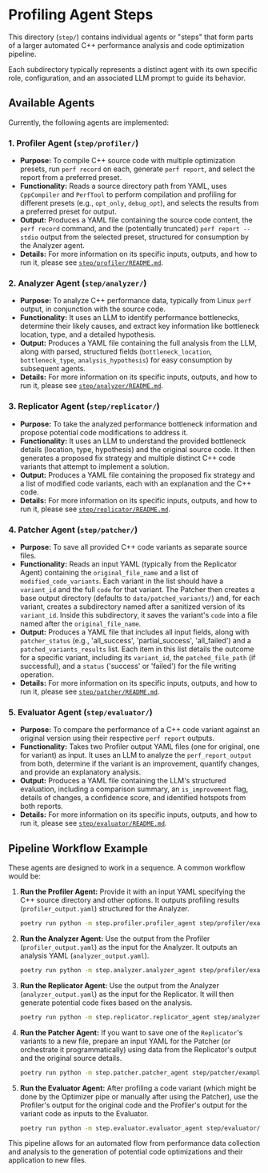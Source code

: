# Profiling Agent Steps

This directory (`step/`) contains individual agents or "steps" that form parts of a larger automated C++ performance analysis and code optimization pipeline.

Each subdirectory typically represents a distinct agent with its own specific role, configuration, and an associated LLM prompt to guide its behavior.

## Available Agents

Currently, the following agents are implemented:

### 1. Profiler Agent (`step/profiler/`)

-   **Purpose:** To compile C++ source code with multiple optimization presets, run `perf record` on each, generate `perf report`, and select the report from a preferred preset.
-   **Functionality:** Reads a source directory path from YAML, uses `CppCompiler` and `PerfTool` to perform compilation and profiling for different presets (e.g., `opt_only`, `debug_opt`), and selects the results from a preferred preset for output.
-   **Output:** Produces a YAML file containing the source code content, the `perf record` command, and the (potentially truncated) `perf report --stdio` output from the selected preset, structured for consumption by the Analyzer agent.
-   **Details:** For more information on its specific inputs, outputs, and how to run it, please see [`step/profiler/README.md`](step/profiler/README.md).

### 2. Analyzer Agent (`step/analyzer/`)

-   **Purpose:** To analyze C++ performance data, typically from Linux `perf` output, in conjunction with the source code.
-   **Functionality:** It uses an LLM to identify performance bottlenecks, determine their likely causes, and extract key information like bottleneck location, type, and a detailed hypothesis.
-   **Output:** Produces a YAML file containing the full analysis from the LLM, along with parsed, structured fields (`bottleneck_location`, `bottleneck_type`, `analysis_hypothesis`) for easy consumption by subsequent agents.
-   **Details:** For more information on its specific inputs, outputs, and how to run it, please see [`step/analyzer/README.md`](step/analyzer/README.md).

### 3. Replicator Agent (`step/replicator/`)

-   **Purpose:** To take the analyzed performance bottleneck information and propose potential code modifications to address it.
-   **Functionality:** It uses an LLM to understand the provided bottleneck details (location, type, hypothesis) and the original source code. It then generates a proposed fix strategy and multiple distinct C++ code variants that attempt to implement a solution.
-   **Output:** Produces a YAML file containing the proposed fix strategy and a list of modified code variants, each with an explanation and the C++ code.
-   **Details:** For more information on its specific inputs, outputs, and how to run it, please see [`step/replicator/README.md`](step/replicator/README.md).

### 4. Patcher Agent (`step/patcher/`)

-   **Purpose:** To save all provided C++ code variants as separate source files.
-   **Functionality:** Reads an input YAML (typically from the Replicator Agent) containing the `original_file_name` and a list of `modified_code_variants`. Each variant in the list should have a `variant_id` and the full `code` for that variant. The Patcher then creates a base output directory (defaults to `data/patched_variants/`) and, for each variant, creates a subdirectory named after a sanitized version of its `variant_id`. Inside this subdirectory, it saves the variant's `code` into a file named after the `original_file_name`.
-   **Output:** Produces a YAML file that includes all input fields, along with `patcher_status` (e.g., 'all_success', 'partial_success', 'all_failed') and a `patched_variants_results` list. Each item in this list details the outcome for a specific variant, including its `variant_id`, the `patched_file_path` (if successful), and a `status` ('success' or 'failed') for the file writing operation.
-   **Details:** For more information on its specific inputs, outputs, and how to run it, please see [`step/patcher/README.md`](step/patcher/README.md).

### 5. Evaluator Agent (`step/evaluator/`)

-   **Purpose:** To compare the performance of a C++ code variant against an original version using their respective `perf report` outputs.
-   **Functionality:** Takes two Profiler output YAML files (one for original, one for variant) as input. It uses an LLM to analyze the `perf_report_output` from both, determine if the variant is an improvement, quantify changes, and provide an explanatory analysis.
-   **Output:** Produces a YAML file containing the LLM's structured evaluation, including a comparison summary, an `is_improvement` flag, details of changes, a confidence score, and identified hotspots from both reports.
-   **Details:** For more information on its specific inputs, outputs, and how to run it, please see [`step/evaluator/README.md`](step/evaluator/README.md).

## Pipeline Workflow Example

These agents are designed to work in a sequence. A common workflow would be:

1.  **Run the Profiler Agent:** Provide it with an input YAML specifying the C++ source directory and other options. It outputs profiling results (`profiler_output.yaml`) structured for the Analyzer.
    ```bash
    poetry run python -m step.profiler.profiler_agent step/profiler/examples/profiler_input.yaml -o step/profiler/examples/profiler_output.yaml
    ```
2.  **Run the Analyzer Agent:** Use the output from the Profiler (`profiler_output.yaml`) as the input for the Analyzer. It outputs an analysis YAML (`analyzer_output.yaml`).
    ```bash
    poetry run python -m step.analyzer.analyzer_agent step/profiler/examples/profiler_output.yaml -o step/analyzer/examples/analyzer_output.yaml 
    ```
3.  **Run the Replicator Agent:** Use the output from the Analyzer (`analyzer_output.yaml`) as the input for the Replicator. It will then generate potential code fixes based on the analysis.
    ```bash
    poetry run python -m step.replicator.replicator_agent step/analyzer/examples/analyzer_output.yaml -o step/replicator/examples/replicator_output.yaml
    ```
4.  **Run the Patcher Agent:** If you want to save one of the `Replicator`'s variants to a new file, prepare an input YAML for the Patcher (or orchestrate it programmatically) using data from the Replicator's output and the original source details. 
    ```bash
    poetry run python -m step.patcher.patcher_agent step/patcher/examples/patcher_input.yaml -o step/patcher/examples/patcher_output.yaml
    ```
5.  **Run the Evaluator Agent:** After profiling a code variant (which might be done by the Optimizer pipe or manually after using the Patcher), use the Profiler's output for the original code and the Profiler's output for the variant code as inputs to the Evaluator.
    ```bash
    poetry run python -m step.evaluator.evaluator_agent step/evaluator/examples/evaluator_intput.yaml -o step/evaluator/examples/evaluator_output.yaml
    ```

This pipeline allows for an automated flow from performance data collection and analysis to the generation of potential code optimizations and their application to new files.

